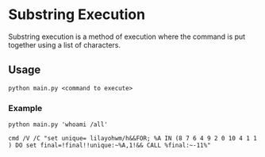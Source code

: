 # Substring Execution
Substring execution is a method of execution where the command is put together using a list of characters.

## Usage
```
python main.py <command to execute>
```
### Example
```
python main.py 'whoami /all'

cmd /V /C "set unique= lilayohwm/h&&FOR; %A IN (8 7 6 4 9 2 0 10 4 1 1 ) DO set final=!final!!unique:~%A,1!&& CALL %final:~-11%"
```